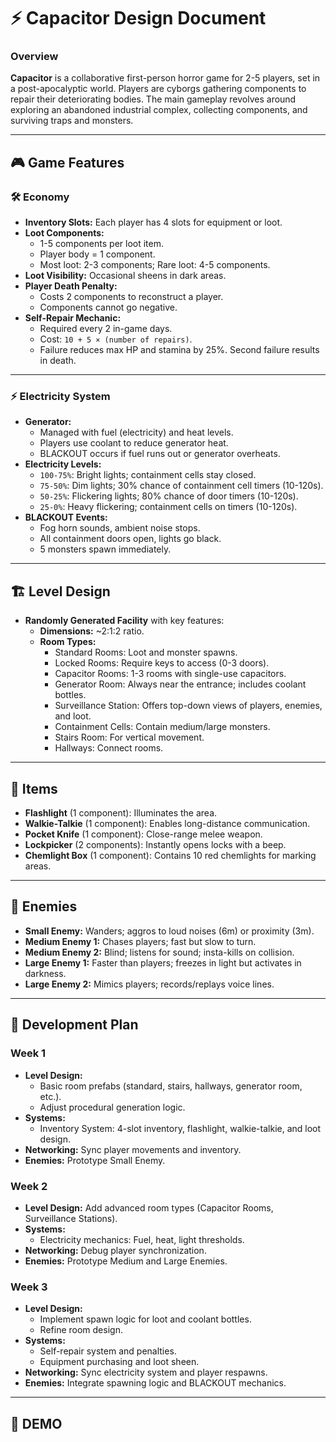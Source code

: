 # ⚡ Capacitor Design Document

### Overview
**Capacitor** is a collaborative first-person horror game for 2-5 players, set in a post-apocalyptic world. Players are cyborgs gathering components to repair their deteriorating bodies. The main gameplay revolves around exploring an abandoned industrial complex, collecting components, and surviving traps and monsters.

---

## 🎮 Game Features

### 🛠 Economy
- **Inventory Slots:** Each player has 4 slots for equipment or loot.
- **Loot Components:**
  - 1-5 components per loot item.
  - Player body = 1 component.
  - Most loot: 2-3 components; Rare loot: 4-5 components.
- **Loot Visibility:** Occasional sheens in dark areas.
- **Player Death Penalty:** 
  - Costs 2 components to reconstruct a player.
  - Components cannot go negative.
- **Self-Repair Mechanic:**
  - Required every 2 in-game days.
  - Cost: `10 + 5 × (number of repairs)`.
  - Failure reduces max HP and stamina by 25%. Second failure results in death.

---

### ⚡ Electricity System
- **Generator:** 
  - Managed with fuel (electricity) and heat levels.
  - Players use coolant to reduce generator heat.
  - BLACKOUT occurs if fuel runs out or generator overheats.
- **Electricity Levels:**
  - `100-75%`: Bright lights; containment cells stay closed.
  - `75-50%`: Dim lights; 30% chance of containment cell timers (10-120s).
  - `50-25%`: Flickering lights; 80% chance of door timers (10-120s).
  - `25-0%`: Heavy flickering; containment cells on timers (10-120s).
- **BLACKOUT Events:**
  - Fog horn sounds, ambient noise stops.
  - All containment doors open, lights go black.
  - 5 monsters spawn immediately.

---

## 🏗 Level Design
- **Randomly Generated Facility** with key features:
  - **Dimensions:** ~2:1:2 ratio.
  - **Room Types:**
    - Standard Rooms: Loot and monster spawns.
    - Locked Rooms: Require keys to access (0-3 doors).
    - Capacitor Rooms: 1-3 rooms with single-use capacitors.
    - Generator Room: Always near the entrance; includes coolant bottles.
    - Surveillance Station: Offers top-down views of players, enemies, and loot.
    - Containment Cells: Contain medium/large monsters.
    - Stairs Room: For vertical movement.
    - Hallways: Connect rooms.
    
---

## 🎒 Items
- **Flashlight** (1 component): Illuminates the area.
- **Walkie-Talkie** (1 component): Enables long-distance communication.
- **Pocket Knife** (1 component): Close-range melee weapon.
- **Lockpicker** (2 components): Instantly opens locks with a beep.
- **Chemlight Box** (1 component): Contains 10 red chemlights for marking areas.

---

## 👾 Enemies
- **Small Enemy:** Wanders; aggros to loud noises (6m) or proximity (3m).
- **Medium Enemy 1:** Chases players; fast but slow to turn.
- **Medium Enemy 2:** Blind; listens for sound; insta-kills on collision.
- **Large Enemy 1:** Faster than players; freezes in light but activates in darkness.
- **Large Enemy 2:** Mimics players; records/replays voice lines.

---

## 🚀 Development Plan

### Week 1
- **Level Design:**
  - Basic room prefabs (standard, stairs, hallways, generator room, etc.).
  - Adjust procedural generation logic.
- **Systems:**
  - Inventory System: 4-slot inventory, flashlight, walkie-talkie, and loot design.
- **Networking:** Sync player movements and inventory.
- **Enemies:** Prototype Small Enemy.

### Week 2
- **Level Design:** Add advanced room types (Capacitor Rooms, Surveillance Stations).
- **Systems:**
  - Electricity mechanics: Fuel, heat, light thresholds.
- **Networking:** Debug player synchronization.
- **Enemies:** Prototype Medium and Large Enemies.

### Week 3
- **Level Design:**
  - Implement spawn logic for loot and coolant bottles.
  - Refine room design.
- **Systems:**
  - Self-repair system and penalties.
  - Equipment purchasing and loot sheen.
- **Networking:** Sync electricity system and player respawns.
- **Enemies:** Integrate spawning logic and BLACKOUT mechanics.

---

## 🎉 DEMO

